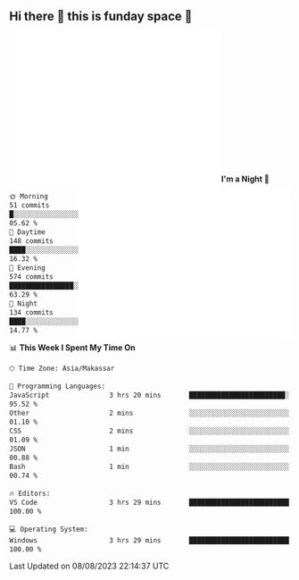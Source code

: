 ## Hi there 👋 this is funday space 🚀

<img align="left" width="380" alt="🌞" src="https://raw.githubusercontent.com/fhasnur/fhasnur/master/general.svg?token=ATQS65TR7ETTG5RLJUDIDBLBN34HE">
<img align="right" width="380" alt="🌞" src="https://raw.githubusercontent.com/fhasnur/fhasnur/master/statistics.svg?token=ATQS65TR7ETTG5RLJUDIDBLBN34HE">

<br><br><br><br><br><br><br><br><br><br><br><br><br><br>

<!--START_SECTION:waka-->
**I'm a Night 🦉** 

```text
🌞 Morning                51 commits          █░░░░░░░░░░░░░░░░░░░░░░░░   05.62 % 
🌆 Daytime                148 commits         ████░░░░░░░░░░░░░░░░░░░░░   16.32 % 
🌃 Evening                574 commits         ████████████████░░░░░░░░░   63.29 % 
🌙 Night                  134 commits         ████░░░░░░░░░░░░░░░░░░░░░   14.77 % 
```


📊 **This Week I Spent My Time On** 

```text
🕑︎ Time Zone: Asia/Makassar

💬 Programming Languages: 
JavaScript               3 hrs 20 mins       ████████████████████████░   95.52 % 
Other                    2 mins              ░░░░░░░░░░░░░░░░░░░░░░░░░   01.10 % 
CSS                      2 mins              ░░░░░░░░░░░░░░░░░░░░░░░░░   01.09 % 
JSON                     1 min               ░░░░░░░░░░░░░░░░░░░░░░░░░   00.88 % 
Bash                     1 min               ░░░░░░░░░░░░░░░░░░░░░░░░░   00.74 % 

🔥 Editors: 
VS Code                  3 hrs 29 mins       █████████████████████████   100.00 % 

💻 Operating System: 
Windows                  3 hrs 29 mins       █████████████████████████   100.00 % 
```


 Last Updated on 08/08/2023 22:14:37 UTC
<!--END_SECTION:waka-->
